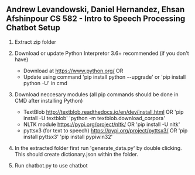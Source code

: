 Andrew Levandowski, Daniel Hernandez, Ehsan Afshinpour
CS 582 - Intro to Speech Processing
Chatbot Setup
------------------------------------------------------
1. Extract zip folder

2. Download or update Python Interpretor 3.6+ recommended (if you don't have)
   - Download at
     https://www.python.org/
		  OR
   - Update using command 'pip install python --upgrade' or 'pip install python -U'
     in cmd

3. Download neccesary modules (all pip commands should be done in CMD after installing Python)
   - TextBlob
     http://textblob.readthedocs.io/en/dev/install.html
                  OR
     'pip install -U textblob'
     'python -m textblob.download_corpora'
   - NLTK module
     https://pypi.org/project/nltk/
                  OR
     'pip install -U nltk'
   - pyttsx3 (for text to speech)
     https://pypi.org/project/pyttsx3/
                  OR
     'pip install pyttsx3'
     'pip install pypiwin32'

4. In the extracted folder first run 'generate_data.py'
   by double clicking. This should create dictionary.json within the folder.

5. Run chatbot.py to use chatbot